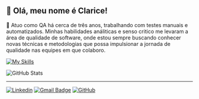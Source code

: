 ## 🦋 Olá, meu nome é Clarice!

💬 Atuo como QA há cerca de três anos, trabalhando com testes manuais e automatizados. Minhas habilidades análiticas e senso critico me levaram a área de qualidade de software, onde estou sempre buscando conhecer novas técnicas e metodologias que possa impulsionar a jornada de qualidade nas equipes em que colaboro.

[![My Skills](https://skillicons.dev/icons?i=js,py,cypress,selenium,gherkin,postgresql,postman,vscode,pycharm,git,gitlab)](https://skillicons.dev)

![GitHub Stats](https://github-readme-stats.vercel.app/api?username=claricef&show_icons=true)

---
[![Linkedin](https://img.shields.io/badge/-claricef-blue?style=flat-square&logo=Linkedin&logoColor=white&link=https://www.linkedin.com/in/claricef-oliveira/)](https://www.linkedin.com/in/claricef-oliveira/)
[![Gmail Badge](https://img.shields.io/badge/-Gmail-006bed?style=flat-square&logo=Gmail&logoColor=white&link=mailto:clariceoliveira1470@gmail.com)](mailto:clariceoliveira1470@gmail.com)
[![GitHub](https://img.shields.io/github/followers/claricef?label=follow&style=social)](https://github.com/claricef/claricef)



